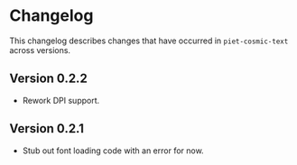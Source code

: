 # Changelog

This changelog describes changes that have occurred in `piet-cosmic-text` across versions.

## Version 0.2.2

- Rework DPI support.

## Version 0.2.1

- Stub out font loading code with an error for now.
